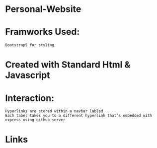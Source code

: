 # Personal-Website

# Framworks Used: 
    Bootstrap5 for styling
# Created with Standard Html & Javascript

# Interaction:
    Hyperlinks are stored within a navbar labled
    Each tabel takes you to a different hyperlink that's embedded with express using github server

# Links 